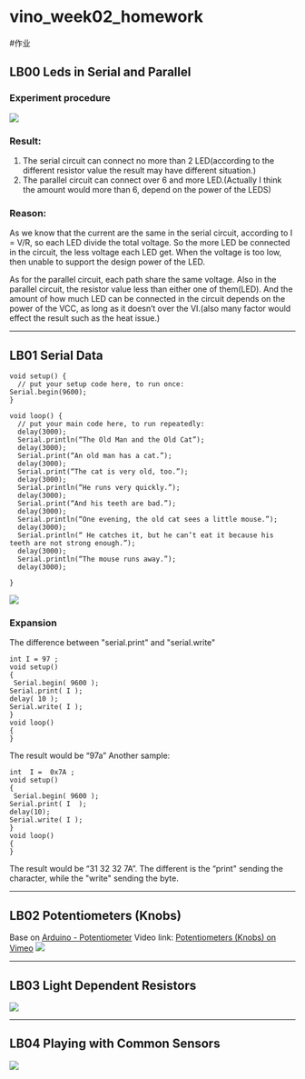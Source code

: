 # vino_week02_homework
#作业

## LB00 **Leds in Serial and Parallel**
### Experiment procedure
![](https://tva1.sinaimg.cn/large/006y8mN6gy1g83ww3uvtnj31400u0e89.jpg)
### Result:
1. The serial circuit can connect no more than 2 LED(according to the different resistor value the result may have different situation.)
2. The parallel  circuit can connect over 6 and more LED.(Actually I think the amount would more than 6, depend on the power of the LEDS)
### Reason:
As we know that the current are the same in the serial circuit, according to I = V/R,  so each LED divide the total voltage. So the more LED be connected in the circuit, the less voltage each LED get. When the voltage is too low, then unable to support the design power of the LED.

As for the parallel circuit, each path share the same voltage. Also in the parallel circuit, the resistor value less than either one of them(LED).
And the amount of how much LED can be connected in the circuit depends on the power of the VCC, as long as it doesn’t over the VI.(also many factor would effect the result such as the heat issue.)
- - - -
## LB01 **Serial Data**
``` arduino
void setup() {
  // put your setup code here, to run once:
Serial.begin(9600);
}

void loop() {
  // put your main code here, to run repeatedly:
  delay(3000);
  Serial.println(“The Old Man and the Old Cat”);
  delay(3000);
  Serial.print(“An old man has a cat.”);
  delay(3000);
  Serial.print(“The cat is very old, too.”);
  delay(3000);
  Serial.println(“He runs very quickly.”);
  delay(3000);
  Serial.print(“And his teeth are bad.”);
  delay(3000);
  Serial.println(“One evening, the old cat sees a little mouse.”);
  delay(3000);
  Serial.println(“ He catches it, but he can’t eat it because his teeth are not strong enough.”);
  delay(3000);
  Serial.println(“The mouse runs away.”);
  delay(3000);

}
```

![](vino_week02_homework/%E5%B1%8F%E5%B9%95%E5%BF%AB%E7%85%A7%202019-10-19%20%E4%B8%8B%E5%8D%883.06.42.png)
### Expansion
The difference between "serial.print" and "serial.write"
``` arduino
int I = 97 ;
void setup() 
{ 
 Serial.begin( 9600 );
Serial.print( I );
delay( 10 );
Serial.write( I );
}
void loop()
{
}
```
The result would be “97a”
Another sample:
``` arduino
int  I =  0x7A ;
void setup() 
{ 
 Serial.begin( 9600 );
Serial.print( I  );
delay(10);
Serial.write( I );
}
void loop()
{
}
```
The result would be “31 32 32 7A”.
The different is the “print" sending the character, while the "write"  sending the byte.
- - - -
## LB02 **Potentiometers (Knobs)**
Base on [Arduino - Potentiometer](https://www.arduino.cc/en/tutorial/potentiometer)
Video link: [Potentiometers (Knobs) on Vimeo](https://vimeo.com/367450355)
![](vino_week02_homework/6C7A6A74-2BC8-458E-AAFB-498EDE93193C.png)
- - - -
## LB03 **Light Dependent Resistors**

![](vino_week02_homework/1430caf8-3eed-4c89-a186-e20e0a93575b.JPG)
- - - -
## LB04 **Playing with Common Sensors**

![](vino_week02_homework/6be48273-ee81-4730-a2aa-2d7d18f32004.JPG)
